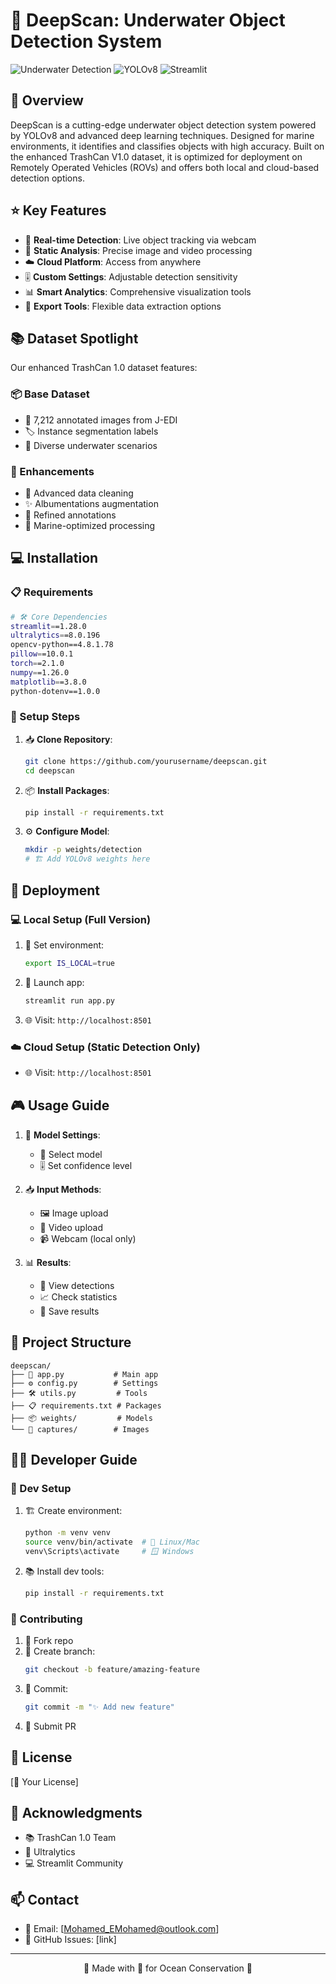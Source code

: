 # 🌊 DeepScan: Underwater Object Detection System

![Underwater Detection](https://img.shields.io/badge/Underwater-Detection-blue)
![YOLOv8](https://img.shields.io/badge/Model-YOLOv8-green)
![Streamlit](https://img.shields.io/badge/Platform-Streamlit-red)

## 🎯 Overview
DeepScan is a cutting-edge underwater object detection system powered by YOLOv8 and advanced deep learning techniques. Designed for marine environments, it identifies and classifies objects with high accuracy. Built on the enhanced TrashCan V1.0 dataset, it is optimized for deployment on Remotely Operated Vehicles (ROVs) and offers both local and cloud-based detection options.

## ⭐ Key Features
- 🎥 **Real-time Detection**: Live object tracking via webcam
- 📸 **Static Analysis**: Precise image and video processing
- ☁️ **Cloud Platform**: Access from anywhere
- 🎚️ **Custom Settings**: Adjustable detection sensitivity
- 📊 **Smart Analytics**: Comprehensive visualization tools
- 💾 **Export Tools**: Flexible data extraction options

## 📚 Dataset Spotlight
Our enhanced TrashCan 1.0 dataset features:

### 📦 Base Dataset
- 🔢 7,212 annotated images from J-EDI
- 🏷️ Instance segmentation labels
- 🌊 Diverse underwater scenarios

### 🚀 Enhancements
- 🧹 Advanced data cleaning
- ✨ Albumentations augmentation
- 🎯 Refined annotations
- 🌊 Marine-optimized processing

## 💻 Installation

### 📋 Requirements
```bash
# 🛠️ Core Dependencies
streamlit==1.28.0
ultralytics==8.0.196
opencv-python==4.8.1.78
pillow==10.0.1
torch==2.1.0
numpy==1.26.0
matplotlib==3.8.0
python-dotenv==1.0.0
```

### 🔧 Setup Steps
1. 📥 **Clone Repository**:
   ```bash
   git clone https://github.com/yourusername/deepscan.git
   cd deepscan
   ```

2. 📦 **Install Packages**:
   ```bash
   pip install -r requirements.txt
   ```

3. ⚙️ **Configure Model**:
   ```bash
   mkdir -p weights/detection
   # 🏗️ Add YOLOv8 weights here
   ```

## 🚀 Deployment

### 💻 Local Setup (Full Version)
1. 🔑 Set environment:
   ```bash
   export IS_LOCAL=true
   ```

2. 🎯 Launch app:
   ```bash
   streamlit run app.py
   ```

3. 🌐 Visit: `http://localhost:8501`

### ☁️ Cloud Setup (Static Detection Only)
- 🌐 Visit: `http://localhost:8501`

## 🎮 Usage Guide
1. 🎯 **Model Settings**:
   - 🤖 Select model
   - 🎚️ Set confidence level
   
2. 📥 **Input Methods**:
   - 🖼️ Image upload
   - 🎥 Video upload
   - 📹 Webcam (local only)

3. 📊 **Results**:
   - 🎯 View detections
   - 📈 Check statistics
   - 💾 Save results

## 📂 Project Structure
```
deepscan/
├── 📱 app.py           # Main app
├── ⚙️ config.py        # Settings
├── 🛠️ utils.py         # Tools
├── 📋 requirements.txt # Packages
├── 📦 weights/         # Models
└── 📸 captures/        # Images
```

## 👨‍💻 Developer Guide

### 🔧 Dev Setup
1. 🏗️ Create environment:
   ```bash
   python -m venv venv
   source venv/bin/activate  # 🐧 Linux/Mac
   venv\Scripts\activate     # 🪟 Windows
   ```

2. 📚 Install dev tools:
   ```bash
   pip install -r requirements.txt
   ```

### 🤝 Contributing
1. 🔱 Fork repo
2. 🌿 Create branch:
   ```bash
   git checkout -b feature/amazing-feature
   ```
3. 💾 Commit:
   ```bash
   git commit -m "✨ Add new feature"
   ```
4. 🚀 Submit PR


## 📄 License
[📜 Your License]

## 🙏 Acknowledgments
- 📚 TrashCan 1.0 Team
- 🤖 Ultralytics
- 💻 Streamlit Community

## 📫 Contact
- 📧 Email: [Mohamed_EMohamed@outlook.com]
- 💬 GitHub Issues: [link]

---
<div align="center">
🌊 Made with 💙 for Ocean Conservation 🌊
</div>

